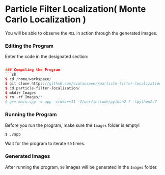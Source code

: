 

# Particle Filter Localization( Monte Carlo Localization )
You will be able to observe the `MCL` in action through the generated images. 

### Editing the Program
Enter the code in the designated section:
```C++

### Compiling the Program
```sh
$ cd /home/workspace/
$ git clone https://github.com/zvatansever/particle-filter-localization
$ cd particle-filter-localization/
$ mkdir Images
$ rm -rf Images/*
$ g++ main.cpp -o app -std=c++11 -I/usr/include/python2.7 -lpython2.7
```

### Running the Program
Before you run the program, make sure the `Images` folder is empty!
```sh
$ ./app
```
Wait for the program to iterate `50` times.

### Generated Images
After running the program, `50` images will be generated in the `Images` folder.
